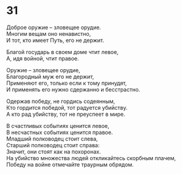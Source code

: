 # 31

Доброе оружие – зловещее орудие.</br>
Многим вещам оно ненавистно,</br>
И тот, кто имеет Путь, его не держит.</br>

Благой государь в своем доме чтит левое,</br>
А, идя войной, чтит правое.</br>

Оружие – зловещее орудие,</br>
Благородный муж его не держит,</br>
Применяют его, только если к тому принудят,</br>
И применять его нужно сдержанно и бесстрастно.</br>

Одержав победу, не гордись содеянным,</br>
Кто гордится победой, тот радуется убийству.</br>
А кто рад убийству, тот не преуспеет в мире.</br>

В счастливых событиях ценится левое,</br>
В несчастных событиях ценится правое.</br>
Младший полководец стоит слева,</br>
Старший полководец стоит справа:</br>
Значит, они стоят как на похоронах.</br>
На убийство множества людей откликайтесь скорбным плачем,</br>
Победу на войне отмечайте траурным обрядом.</br>
